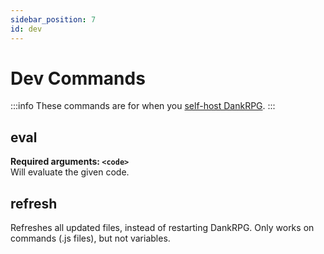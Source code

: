 ```yaml
---
sidebar_position: 7
id: dev
---
```


# Dev Commands

:::info
These commands are for when you [self-host DankRPG](https://github.com/Snoozeds/DankRPG).
:::

## eval
**Required arguments: `<code>`** <br />
Will evaluate the given code.

## refresh
Refreshes all updated files, instead of restarting DankRPG.
Only works on commands (.js files), but not variables.
